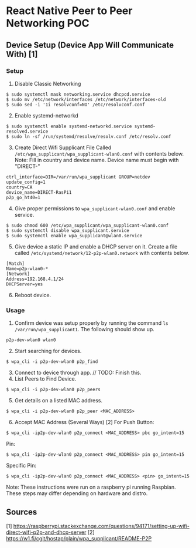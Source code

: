 # React Native Peer to Peer Networking POC

## Device Setup (Device App Will Communicate With) [1]
### Setup
1. Disable Classic Networking
```
$ sudo systemctl mask networking.service dhcpcd.service
$ sudo mv /etc/network/interfaces /etc/network/interfaces-old
$ sudo sed -i '1i resolvconf=NO' /etc/resolvconf.conf
```
2. Enable systemd-networkd
```
$ sudo systemctl enable systemd-networkd.service systemd-resolved.service
$ sudo ln -sf /run/systemd/resolve/resolv.conf /etc/resolv.conf
```
3. Create Direct Wifi Supplicant File Called ```/etc/wpa_supplicant/wpa_supplicant-wlan0.conf``` with contents below.
Note: Fill in country and device name. Device name must begin with "DIRECT-"
```
ctrl_interface=DIR=/var/run/wpa_supplicant GROUP=netdev
update_config=1
country=CA
device_name=DIRECT-RasPi1
p2p_go_ht40=1
```
4. Give proper permissions to ```wpa_supplicant-wlan0.conf``` and enable service.
```
$ sudo chmod 600 /etc/wpa_supplicant/wpa_supplicant-wlan0.conf
$ sudo systemctl disable wpa_supplicant.service
$ sudo systemctl enable wpa_supplicant@wlan0.service
```
5. Give device a static IP and enable a DHCP server on it. Create a file called ```/etc/systemd/network/12-p2p-wlan0.network``` with contents below.
```
[Match]
Name=p2p-wlan0-*
[Network]
Address=192.168.4.1/24
DHCPServer=yes
```
6. Reboot device.

### Usage
1. Confirm device was setup properly by running the command ```ls /var/run/wpa_supplicant1```. The following should show up.
```
p2p-dev-wlan0 wlan0
```
2. Start searching for devices.
```
$ wpa_cli -i p2p-dev-wlan0 p2p_find
```
3. Connect to device through app.
// TODO: Finish this.
4. List Peers to Find Device.
```
$ wpa_cli -i p2p-dev-wlan0 p2p_peers
```

5. Get details on a listed MAC address.
```
$ wpa_cli -i p2p-dev-wlan0 p2p_peer <MAC_ADDRESS>
```

6. Accept MAC Address (Several Ways) [2]
For Push Button:
```
$ wpa_cli -ip2p-dev-wlan0 p2p_connect <MAC_ADDRESS> pbc go_intent=15
```
Pin:
```
$ wpa_cli -ip2p-dev-wlan0 p2p_connect <MAC_ADDRESS> pin go_intent=15
```
Specific Pin:
```
$ wpa_cli -ip2p-dev-wlan0 p2p_connect <MAC_ADDRESS> <pin> go_intent=15
```


Note: These instructions were run on a raspberry pi running Raspbian. These steps may differ depending on hardware and distro.

## Sources
[1] https://raspberrypi.stackexchange.com/questions/94171/setting-up-wifi-direct-wifi-p2p-and-dhcp-server
[2] https://w1.fi/cgit/hostap/plain/wpa_supplicant/README-P2P
